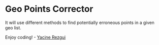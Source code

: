 Geo Points Corrector
=========

It will use different methods to find potentially erroneous points in a given geo list.

Enjoy coding! - [Yacine Rezgui](http://www.yrezgui.com)
